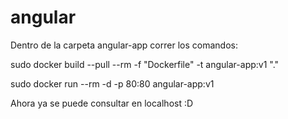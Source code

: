 # angular

Dentro de la carpeta angular-app correr los comandos:

sudo docker build --pull --rm -f "Dockerfile" -t angular-app:v1 "."

sudo docker run --rm -d -p 80:80 angular-app:v1

Ahora ya se puede consultar en localhost :D
